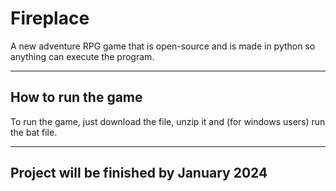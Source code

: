 # Fireplace

A new adventure RPG game that is open-source and is made in python so anything can execute the program. 

---------------------------

## How to run the game

To run the game, just download the file, unzip it and (for windows users) run the bat file. 

---------

## Project will be finished by January 2024

